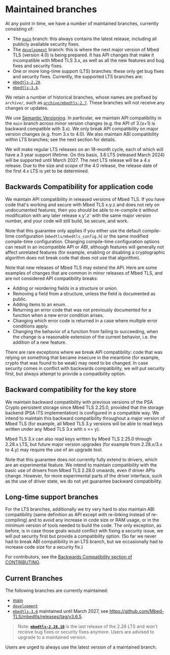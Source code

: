 # Maintained branches

At any point in time, we have a number of maintained branches, currently consisting of:

- The [`main`](https://github.com/Mbed-TLS/mbedtls/tree/main) branch:
  this always contains the latest release, including all publicly available
  security fixes.
- The [`development`](https://github.com/Mbed-TLS/mbedtls/tree/development) branch:
  this is where the next major version of Mbed TLS (version 4.0) is being
  prepared. It has API changes that make it incompatible with Mbed TLS 3.x,
  as well as all the new features and bug fixes and security fixes.
- One or more long-time support (LTS) branches: these only get bug fixes and
  security fixes. Currently, the supported LTS branches are:
- [`mbedtls-2.28`](https://github.com/Mbed-TLS/mbedtls/tree/mbedtls-2.28).
- [`mbedtls-3.6`](https://github.com/Mbed-TLS/mbedtls/tree/mbedtls-3.6).

We retain a number of historical branches, whose names are prefixed by `archive/`,
such as [`archive/mbedtls-2.7`](https://github.com/Mbed-TLS/mbedtls/tree/archive/mbedtls-2.7).
These branches will not receive any changes or updates.

We use [Semantic Versioning](https://semver.org/). In particular, we maintain
API compatibility in the `main` branch across minor version changes (e.g.
the API of 3.(x+1) is backward compatible with 3.x). We only break API
compatibility on major version changes (e.g. from 3.x to 4.0). We also maintain
ABI compatibility within LTS branches; see the next section for details.

We will make regular LTS releases on an 18-month cycle, each of which will have
a 3 year support lifetime. On this basis, 3.6 LTS (released March 2024) will be
supported until March 2027. The next LTS release will be a 4.x release. Due to
the size and scope of the 4.0 release, the release date of the first 4.x LTS is
yet to be determined.

## Backwards Compatibility for application code

We maintain API compatibility in released versions of Mbed TLS. If you have
code that's working and secure with Mbed TLS x.y.z and does not rely on
undocumented features, then you should be able to re-compile it without
modification with any later release x.y'.z' with the same major version
number, and your code will still build, be secure, and work.

Note that this guarantee only applies if you either use the default
compile-time configuration (`mbedtls/mbedtls_config.h`) or the same modified
compile-time configuration. Changing compile-time configuration options can
result in an incompatible API or ABI, although features will generally not
affect unrelated features (for example, enabling or disabling a
cryptographic algorithm does not break code that does not use that
algorithm).

Note that new releases of Mbed TLS may extend the API. Here are some
examples of changes that are common in minor releases of Mbed TLS, and are
not considered API compatibility breaks:

* Adding or reordering fields in a structure or union.
* Removing a field from a structure, unless the field is documented as public.
* Adding items to an enum.
* Returning an error code that was not previously documented for a function
  when a new error condition arises.
* Changing which error code is returned in a case where multiple error
  conditions apply.
* Changing the behavior of a function from failing to succeeding, when the
  change is a reasonable extension of the current behavior, i.e. the
  addition of a new feature.

There are rare exceptions where we break API compatibility: code that was
relying on something that became insecure in the meantime (for example,
crypto that was found to be weak) may need to be changed. In case security
comes in conflict with backwards compatibility, we will put security first,
but always attempt to provide a compatibility option.

## Backward compatibility for the key store

We maintain backward compatibility with previous versions of the
PSA Crypto persistent storage since Mbed TLS 2.25.0, provided that the
storage backend (PSA ITS implementation) is configured in a compatible way.
We intend to maintain this backward compatibility throughout a major version
of Mbed TLS (for example, all Mbed TLS 3.y versions will be able to read
keys written under any Mbed TLS 3.x with x <= y).

Mbed TLS 3.x can also read keys written by Mbed TLS 2.25.0 through 2.28.x
LTS, but future major version upgrades (for example from 2.28.x/3.x to 4.y)
may require the use of an upgrade tool.

Note that this guarantee does not currently fully extend to drivers, which
are an experimental feature. We intend to maintain compatibility with the
basic use of drivers from Mbed TLS 2.28.0 onwards, even if driver APIs
change. However, for more experimental parts of the driver interface, such
as the use of driver state, we do not yet guarantee backward compatibility.

## Long-time support branches

For the LTS branches, additionally we try very hard to also maintain ABI
compatibility (same definition as API except with re-linking instead of
re-compiling) and to avoid any increase in code size or RAM usage, or in the
minimum version of tools needed to build the code. The only exception, as
before, is in case those goals would conflict with fixing a security issue, we
will put security first but provide a compatibility option. (So far we never
had to break ABI compatibility in an LTS branch, but we occasionally had to
increase code size for a security fix.)

For contributors, see the [Backwards Compatibility section of
CONTRIBUTING](CONTRIBUTING.md#backwards-compatibility).

## Current Branches

The following branches are currently maintained:

- [main](https://github.com/Mbed-TLS/mbedtls/tree/main)
- [`development`](https://github.com/Mbed-TLS/mbedtls/)
- [`mbedtls-3.6`](https://github.com/Mbed-TLS/mbedtls/tree/mbedtls-3.6)
 maintained until March 2027, see
  <https://github.com/Mbed-TLS/mbedtls/releases/tag/v3.6.5>.

> Note: [**`mbedtls-2.28.10`**](https://github.com/Mbed-TLS/mbedtls/releases/tag/v2.28.10)
is the last release of the 2.28 LTS and won't receive bug fixes or security fixes anymore.
Users are advised to upgrade to a maintained version.

Users are urged to always use the latest version of a maintained branch.

